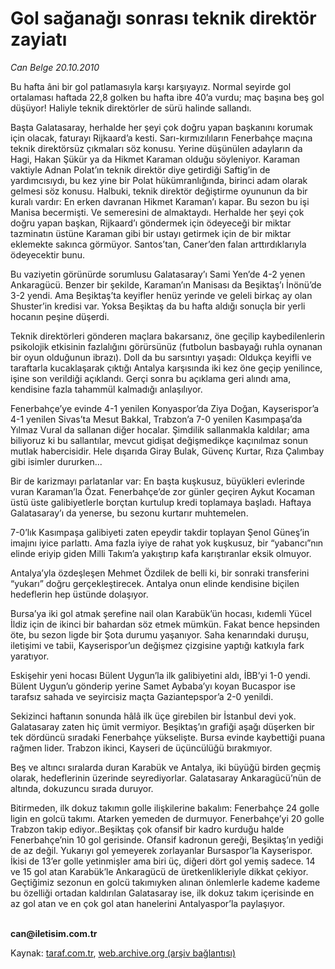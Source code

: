 # Gol sağanağı sonrası teknik direktör zayiatı

*Can Belge 20.10.2010*

<div class="yazi"><p>Bu hafta âni bir gol patlamasıyla karşı karşıyayız. Normal seyirde gol ortalaması haftada 22,8 golken bu hafta ibre 40’a vurdu; maç başına beş gol düşüyor! Haliyle teknik direktörler de sürü halinde sallandı.</p>
<p>Başta Galatasaray, herhalde her şeyi çok doğru yapan başkanını korumak için olacak, faturayı Rijkaard’a kesti. Sarı-kırmızılıların Fenerbahçe maçına teknik direktörsüz çıkmaları söz konusu. Yerine düşünülen adayların da Hagi, Hakan Şükür ya da Hikmet Karaman olduğu söyleniyor. Karaman vaktiyle Adnan Polat’ın teknik direktör diye getirdiği Saftig’in de yardımcısıydı, bu kez yine bir Polat hükümranlığında, birinci adam olarak gelmesi söz konusu. Halbuki, teknik direktör değiştirme oyununun da bir kuralı vardır: En erken davranan Hikmet Karaman’ı kapar. Bu sezon bu işi Manisa becermişti. Ve semeresini de almaktaydı. Herhalde her şeyi çok doğru yapan başkan, Rijkaard’ı göndermek için ödeyeceği bir miktar tazminatın üstüne Karaman gibi bir ustayı getirmek için de bir miktar eklemekte sakınca görmüyor. Santos’tan, Caner’den falan arttırdıklarıyla ödeyecektir bunu.</p>
<p>Bu vaziyetin görünürde sorumlusu Galatasaray’ı Sami Yen’de 4-2 yenen Ankaragücü. Benzer bir şekilde, Karaman’ın Manisası da Beşiktaş’ı İnönü’de 3-2 yendi. Ama Beşiktaş’ta keyifler henüz yerinde ve geleli birkaç ay olan Shuster’in kredisi var. Yoksa Beşiktaş da bu hafta aldığı sonuçla bir yerli hocanın peşine düşerdi.</p>
<p>Teknik direktörleri gönderen maçlara bakarsanız, öne geçilip kaybedilenlerin psikolojik etkisinin fazlalığını görürsünüz (futbolun basbayağı ruhla oynanan bir oyun olduğunun ibrazı). Doll da bu sarsıntıyı yaşadı: Oldukça keyifli ve taraftarla kucaklaşarak çıktığı Antalya karşısında iki kez öne geçip yenilince, işine son verildiği açıklandı. Gerçi sonra bu açıklama geri alındı ama, kendisine fazla tahammül kalmadığı anlaşılıyor.</p>
<p>Fenerbahçe’ye evinde 4-1 yenilen Konyaspor’da Ziya Doğan, Kayserispor’a 4-1 yenilen Sivas’ta Mesut Bakkal, Trabzon’a 7-0 yenilen Kasımpaşa’da Yılmaz Vural da sallanan diğer hocalar. Şimdilik sallanmakla kaldılar; ama biliyoruz ki bu sallantılar, mevcut gidişat değişmedikçe kaçınılmaz sonun mutlak habercisidir. Hele dışarıda Giray Bulak, Güvenç Kurtar, Rıza Çalımbay gibi isimler dururken...</p>
<p>Bir de karizmayı parlatanlar var: En başta kuşkusuz, büyükleri evlerinde vuran Karaman’la Özat. Fenerbahçe’de zor günler geçiren Aykut Kocaman üstü üste galibiyetlerle borçtan kurtulup kredi toplamaya başladı. Haftaya Galatasaray’ı da yenerse, bu sezonu kurtarır muhtemelen.</p>
<p>7-0’lık Kasımpaşa galibiyeti zaten epeydir takdir toplayan Şenol Güneş’in imajını iyice parlattı. Ama fazla iyiye de rahat yok kuşkusuz, bir “yabancı”nın elinde eriyip giden Milli Takım’a yakıştırıp kafa karıştıranlar eksik olmuyor.</p>
<p>Antalya’yla özdeşleşen Mehmet Özdilek de belli ki, bir sonraki transferini “yukarı” doğru gerçekleştirecek. Antalya onun elinde kendisine biçilen hedeflerin hep üstünde dolaşıyor.</p>
<p>Bursa’ya iki gol atmak şerefine nail olan Karabük’ün hocası, kıdemli Yücel İldiz için de ikinci bir bahardan söz etmek mümkün. Fakat bence hepsinden öte, bu sezon ligde bir Şota durumu yaşanıyor. Saha kenarındaki duruşu, iletişimi ve tabii, Kayserispor’un değişmez çizgisine yaptığı katkıyla fark yaratıyor.</p>
<p>Eskişehir yeni hocası Bülent Uygun’la ilk galibiyetini aldı, İBB’yi 1-0 yendi. Bülent Uygun’u gönderip yerine Samet Aybaba’yı koyan Bucaspor ise tarafsız sahada ve seyircisiz maçta Gaziantepspor’a 2-0 yenildi.</p>
<p>Sekizinci haftanın sonunda hâlâ ilk üçe girebilen bir İstanbul devi yok. Galatasaray zaten hiç ümit vermiyor. Beşiktaş’ın grafiği aşağı düşerken bir tek dördüncü sıradaki Fenerbahçe yükselişte. Bursa evinde kaybettiği puana rağmen lider. Trabzon ikinci, Kayseri de üçüncülüğü bırakmıyor.</p>
<p>Beş ve altıncı sıralarda duran Karabük ve Antalya, iki büyüğü birden geçmiş olarak, hedeflerinin üzerinde seyrediyorlar. Galatasaray Ankaragücü’nün de altında, dokuzuncu sırada duruyor.</p>
<p>Bitirmeden, ilk dokuz takımın golle ilişkilerine bakalım: Fenerbahçe 24 golle ligin en golcü takımı. Atarken yemeden de durmuyor. Fenerbahçe’yi 20 golle Trabzon takip ediyor..Beşiktaş çok ofansif bir kadro kurduğu halde Fenerbahçe’nin 10 gol gerisinde. Ofansif kadronun gereği, Beşiktaş’ın yediği de az değil. Yukarıyı gol yemeyerek zorlayanlar Bursaspor’la Kayserispor. İkisi de 13’er golle yetinmişler ama biri üç, diğeri dört gol yemiş sadece. 14 ve 15 gol atan Karabük’le Ankaragücü de üretkenlikleriyle dikkat çekiyor. Geçtiğimiz sezonun en golcü takımıyken alınan önlemlerle kademe kademe bu özelliği ortadan kaldırılan Galatasaray ise, ilk dokuz takım içerisinde en az gol atan ve en çok gol atan hanelerini Antalyaspor’la paylaşıyor.</p>
<p><b><br/>can@iletisim.com.tr</b></p></div>

Kaynak: [taraf.com.tr](http://www.taraf.com.tr:80/can-belge/makale-gol-saganagi-sonrasi-teknik-direktor-zayiati.htm), [web.archive.org (arşiv bağlantısı)](http://web.archive.org/web/20101022133352/http://www.taraf.com.tr:80/can-belge/makale-gol-saganagi-sonrasi-teknik-direktor-zayiati.htm)
